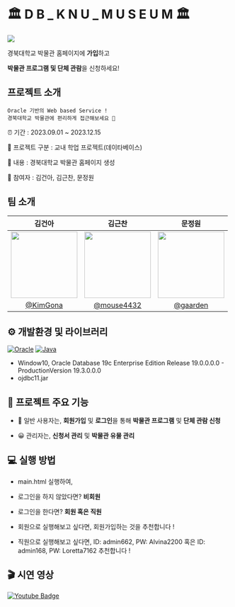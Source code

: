 # 🏛 D B _ K N U _ M U S E U M 🏛

<a href="https://www.notion.so/DB-49677782e78f4a22b9fb1bc096f72ed4](https://www.notion.so/DB-49677782e78f4a22b9fb1bc096f72ed4" target="_blank"><img src="https://img.shields.io/badge/Team Notion-white?style=for-the-badge&logo=notion&logoColor=black"/></a>

경북대학교 박물관 홈페이지에 **가입**하고

**박물관 프로그램 및 단체 관람**을 신청하세요!

## 프로젝트 소개
```
Oracle 기반의 Web based Service !
경북대학교 박물관에 편리하게 접근해보세요 🤩
```

⏰ 기간 : 2023.09.01 ~ 2023.12.15

📌 프로젝트 구분 : 교내 학업 프로젝트(데이타베이스)

📃 내용 : 경북대학교 박물관 홈페이지 생성

👥 참여자 : 김건아, 김근찬, 문정원


## 팀 소개
|김건아|김근찬|문정원|
|:-:|:-:|:-:|
|<img src="https://avatars.githubusercontent.com/u/75716291?v=4" width=150>|<img src="https://avatars.githubusercontent.com/u/88102469?v=4" width=150>|<img src="https://avatars.githubusercontent.com/u/72001106?v=4" width=150>|
|[@KimGona](https://github.com/KimGona)|[@mouse4432](https://github.com/mouse4432)|[@gaarden](https://github.com/gaarden)|


## ⚙️ 개발환경 및 라이브러리
[![Oracle](https://img.shields.io/badge/oracle-green)]()
[![Java](https://img.shields.io/badge/java-yellow)]()
- Window10, Oracle Database 19c Enterprise Edition Release 19.0.0.0.0 - ProductionVersion 19.3.0.0.0
- ojdbc11.jar

## 🌟 프로젝트 주요 기능

- 👥 일반 사용자는, **회원가입** 및 **로그인**을 통해 **박물관 프로그램** 및 **단체 관람 신청**

- 😀 관리자는, **신청서 관리** 및 **박물관 유물 관리**


## 💻 실행 방법

- main.html 실행하여,

- 로그인을 하지 않았다면? **비회원**

- 로그인을 한다면? **회원 혹은 직원**

- 회원으로 실행해보고 싶다면, 회원가입하는 것을 추천합니다 !

- 직원으로 실행해보고 싶다면, ID: admin662, PW: Alvina2200 혹은 ID: admin168, PW: Loretta7162 추천합니다 !


## 🎬 시연 영상

[![Youtube Badge](https://img.shields.io/badge/Youtube-ff0000?style=flat-square&logo=youtube&link=https://www.youtube.com/watch?v=UCwGoYYGTHI)](https://www.youtube.com/watch?v=UCwGoYYGTHI)



